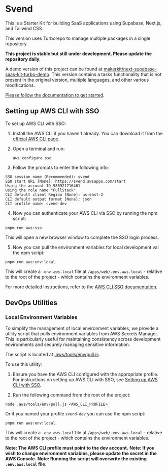 # Svend

This is a Starter Kit for building SaaS applications using Supabase, Next.js, and Tailwind CSS.

This version uses Turborepo to manage multiple packages in a single repository.

**This project is stable but still under development. Please update the repository daily**.

A demo version of this project can be found at [makerkit/next-supabase-saas-kit-turbo-demo](https://github.com/makerkit/next-supabase-saas-kit-turbo-demo). This version contains a tasks functionality that is not present in the original version, multiple languages, and other various modifications.

[Please follow the documentation to get started](https://makerkit.dev/docs/next-supabase-turbo/introduction).


## Setting up AWS CLI with SSO

To set up AWS CLI with SSO:

1. Install the AWS CLI if you haven't already. You can download it from the [official AWS CLI page](https://aws.amazon.com/cli/).

2. Open a terminal and run:
   ```
   aws configure sso
   ```

3. Follow the prompts to enter the following info:
```
SSO session name (Recommended): svend
SSO start URL [None]: https://svend.awsapps.com/start
Using the account ID 980921716461
Using the role name "FullStack"
CLI default client Region [None]: us-east-2
CLI default output format [None]: json
CLI profile name: svend-dev
```

4. Now you can authenticate your AWS CLI via SSO by running the npm script:
```
pnpm run aws:sso
```
This will open a new browser window to complete the SSO login process.

5. Now you can pull the environment variables for local development vai the npm script:
```
pnpm run aws:env:local
```
This will create a `.env.aws.local` file at `/apps/web/.env.aws.local` - relative to the root of the project - which contains the environment variables.

For more detailed instructions, refer to the [AWS CLI SSO documentation](https://docs.aws.amazon.com/cli/latest/userguide/cli-configure-sso.html).


## DevOps Utilities

### Local Environment Variables

To simplify the management of local environment variables, we provide a utility script that pulls environment variables from AWS Secrets Manager. This is particularly useful for maintaining consistency across development environments and securely managing sensitive information.

The script is located at [.aws/tools/env/pull.js](.aws/tools/env/pull.js).

To use this utility:

1. Ensure you have the AWS CLI configured with the appropriate profile. For instructions on setting up AWS CLI with SSO, see [Setting up AWS CLI with SSO](#setting-up-aws-cli-with-sso).

2. Run the following command from the root of the project:

```
node .aws/tools/env/pull.js <AWS_CLI_PROFILE>
```
Or if you named your profile `svend-dev` you can use the npm script:
```
pnpm run aws:env:local
```

This will create a `.env.aws.local` file at `/apps/web/.env.aws.local` - relative to the root of the project - which contains the environment variables.

**Note: The AWS CLI profile must point to the dev account.**
**Note: If you wish to change environment variables, please update the secret in the AWS Console.**
**Note: Running the script will overwrite the existing `.env.aws.local` file.**
